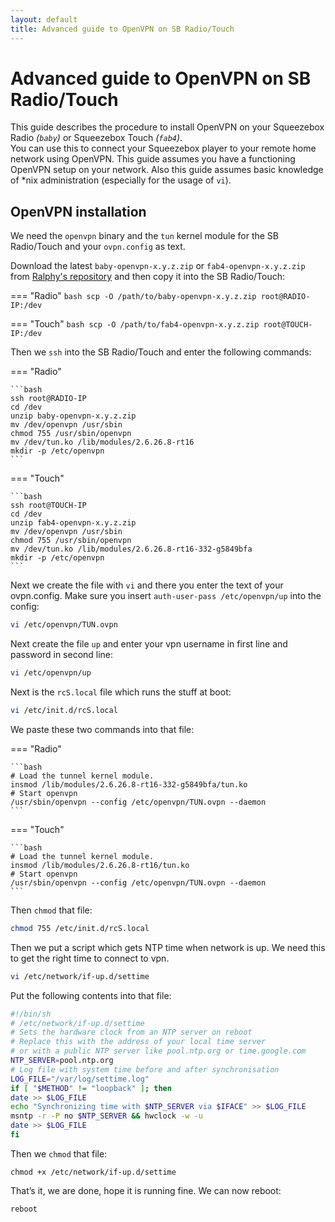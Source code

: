 ```yaml
---
layout: default
title: Advanced guide to OpenVPN on SB Radio/Touch
---
```


# Advanced guide to OpenVPN on SB Radio/Touch

This guide describes the procedure to install OpenVPN on your Squeezebox Radio *(`baby`)* or Squeezebox Touch *(`fab4`)*.  
You can use this to connect your Squeezebox player to your remote home network using OpenVPN. This guide assumes you have a functioning OpenVPN setup on your network. Also this guide assumes basic knowledge of \*nix administration (especially for the usage of `vi`).

## OpenVPN installation

We need the `openvpn` binary and the `tun` kernel module for the SB Radio/Touch and your `ovpn.config` as text.

Download the latest `baby-openvpn-x.y.z.zip` or `fab4-openvpn-x.y.z.zip` from [Ralphy's repository](https://sourceforge.net/projects/lmsclients/files/squeezeos/) and then copy it into the SB Radio/Touch:

=== "Radio"
    ```bash
    scp -O /path/to/baby-openvpn-x.y.z.zip root@RADIO-IP:/dev
    ```

=== "Touch"
    ```bash
    scp -O /path/to/fab4-openvpn-x.y.z.zip root@TOUCH-IP:/dev
    ```

Then we `ssh` into the SB Radio/Touch and enter the following commands:

=== "Radio"

    ```bash
    ssh root@RADIO-IP
    cd /dev
    unzip baby-openvpn-x.y.z.zip
    mv /dev/openvpn /usr/sbin
    chmod 755 /usr/sbin/openvpn
    mv /dev/tun.ko /lib/modules/2.6.26.8-rt16
    mkdir -p /etc/openvpn
    ```

=== "Touch"

    ```bash
    ssh root@TOUCH-IP
    cd /dev
    unzip fab4-openvpn-x.y.z.zip
    mv /dev/openvpn /usr/sbin
    chmod 755 /usr/sbin/openvpn
    mv /dev/tun.ko /lib/modules/2.6.26.8-rt16-332-g5849bfa
    mkdir -p /etc/openvpn
    ```

Next we create the file with `vi` and there you enter the text of your ovpn.config. Make sure you insert `auth-user-pass /etc/openvpn/up` into the config:
```bash
vi /etc/openvpn/TUN.ovpn
```

Next create the file `up` and enter your vpn username in first line and password in second line:
```bash
vi /etc/openvpn/up
```

Next is the `rcS.local` file which runs the stuff at boot:
```bash
vi /etc/init.d/rcS.local
```

We paste these two commands into that file:

=== "Radio"

    ```bash
    # Load the tunnel kernel module.
    insmod /lib/modules/2.6.26.8-rt16-332-g5849bfa/tun.ko
    # Start openvpn
    /usr/sbin/openvpn --config /etc/openvpn/TUN.ovpn --daemon
    ```

=== "Touch"

    ```bash
    # Load the tunnel kernel module.
    insmod /lib/modules/2.6.26.8-rt16/tun.ko
    # Start openvpn
    /usr/sbin/openvpn --config /etc/openvpn/TUN.ovpn --daemon
    ```

Then `chmod` that file:
```bash
chmod 755 /etc/init.d/rcS.local
```

Then we put a script which gets NTP time when network is up. We need this to get the right time to connect to vpn.
```bash
vi /etc/network/if-up.d/settime
```

Put the following contents into that file:
```bash
#!/bin/sh
# /etc/network/if-up.d/settime
# Sets the hardware clock from an NTP server on reboot
# Replace this with the address of your local time server
# or with a public NTP server like pool.ntp.org or time.google.com
NTP_SERVER=pool.ntp.org
# Log file with system time before and after synchronisation
LOG_FILE="/var/log/settime.log"
if [ "$METHOD" != "loopback" ]; then
date >> $LOG_FILE
echo "Synchronizing time with $NTP_SERVER via $IFACE" >> $LOG_FILE
msntp -r -P no $NTP_SERVER && hwclock -w -u
date >> $LOG_FILE
fi
```

Then we `chmod` that file:
```
chmod +x /etc/network/if-up.d/settime
```

That’s it, we are done, hope it is running fine. We can now reboot:
```
reboot
```
